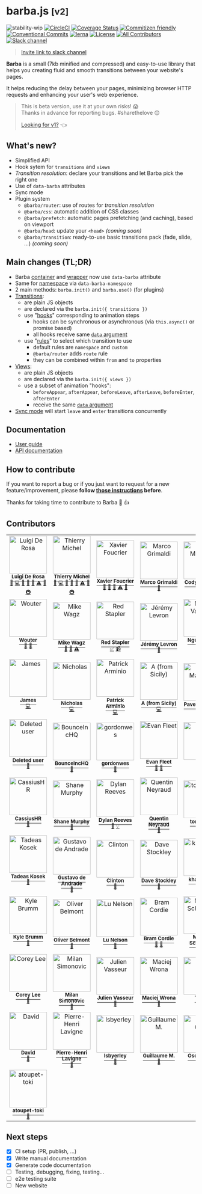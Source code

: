# barba.js <small>[v2]</small>

![stability-wip](https://img.shields.io/badge/stability-work_in_progress-lightgrey.svg?style=flat-square)
[![CircleCI](https://img.shields.io/circleci/project/github/barbajs/barba/master.svg?style=flat-square)](https://circleci.com/gh/barbajs/barba/tree/master)
[![Coverage Status](https://img.shields.io/coveralls/github/barbajs/barba/master.svg?style=flat-square)](https://coveralls.io/github/barbajs/barba?branch=master)
[![Commitizen friendly](https://img.shields.io/badge/commitizen-friendly-brightgreen.svg?style=flat-square)](http://commitizen.github.io/cz-cli/)
[![Conventional Commits](https://img.shields.io/badge/Conventional%20Commits-1.0.0-yellow.svg?style=flat-square)](https://conventionalcommits.org)
[![lerna](https://img.shields.io/badge/maintained%20with-lerna-cc00ff.svg?style=flat-square)](https://lernajs.io/)
[![License](https://img.shields.io/badge/license-MIT-green.svg?style=flat-square)](https://github.com/barbajs/barba/blob/master/LICENSE)
[![All Contributors](https://img.shields.io/badge/all_contributors-64-orange.svg?style=flat-square)](#contributors)
[![Slack channel](https://img.shields.io/badge/slack-channel-purple.svg?style=flat-square&logo=slack)](https://barbajs.slack.com)

> [Invite link to slack channel](https://join.slack.com/t/barbajs/shared_invite/enQtNTU3NTAyMjkxMzAyLTI1NDIxZDZmMGJjMDlmNzFkODZmMmVmN2U2ODg2Y2M3MzczMDdjZTk5ODQwNWZkYWVlMDM5NGZiODJmMWVhODk)

**Barba** is a small (7kb minified and compressed) and easy-to-use library that helps you creating fluid and smooth transitions between your website's pages.

It helps reducing the delay between your pages, minimizing browser HTTP requests and enhancing your user's web experience.

> This is beta version, use it at your own risks! 😱<br>
> Thanks in advance for reporting bugs. #sharethelove 😊
>
> [Looking for v1?](https://barba.js.org/v1) 👈

## What's new?

- Simplified API
- Hook sytem for `transitions` and `views`
- _Transition resolution_: declare your transitions and let Barba pick the right one
- Use of `data-barba` attributes
- Sync mode
- Plugin system
  - `@barba/router`: use of routes for _transition resolution_
  - `@barba/css`: automatic addition of CSS classes
  - `@barba/prefetch`: automatic pages prefetching (and caching), based on viewport
  - `@barba/head`: update your `<head>` _(coming soon)_
  - `@barba/transition`: ready-to-use basic transitions pack (fade, slide, …) _(coming soon)_

## Main changes (TL;DR)

- Barba [container](https://barba.js.org/docs/v2/user/core.html#container) and [wrapper](https://barba.js.org/docs/v2/user/core.html#wrapper) now use `data-barba` attribute
- Same for [namespace](https://barba.js.org/docs/v2/user/core.html#namespace) via `data-barba-namespace`
- 2 main methods: `barba.init()` and `barba.use()` (for plugins)
- [Transitions](https://barba.js.org/docs/v2/user/core.html#transition-object):
  - are plain JS objects
  - are declared via the `barba.init({ transitions })`
  - use "[hooks](https://barba.js.org/docs/v2/user/core.html#hooks)" corresponding to animation steps
    - hooks can be synchronous or asynchronous (via `this.async()` or promise based)
    - all hooks receive same [`data` argument](https://barba.js.org/docs/v2/user/core.html#data-argument)
  - use "[rules](https://barba.js.org/docs/v2/user/core.html#rules)" to select which transition to use
    - default rules are `namespace` and `custom`
    - `@barba/router` adds `route` rule
    - they can be combined within `from` and `to` properties
- [Views](https://barba.js.org/docs/v2/user/core.html#view-object):
  - are plain JS objects
  - are declared via the `barba.init({ views })`
  - use a subset of animation "hooks":
    - `beforeAppear`, `afterAppear`, `beforeLeave`, `afterLeave`, `beforeEnter`, `afterEnter`
    - receive the same [`data` argument](https://barba.js.org/docs/v2/user/core.html#data-argument)
- [Sync mode](https://barba.js.org/docs/v2/user/core.html#sync-mode) will start `leave` and `enter` transitions concurrently

## Documentation

- [User guide](https://barba.js.org/docs/v2/user/)
- [API documentation](https://barba.js.org/docs/v2/api/)

## How to contribute

If you want to report a bug or if you just want to request for a new feature/improvement, please **follow [those instructions](CONTRIBUTING.md) before**.

Thanks for taking time to contribute to Barba :tada: :+1:

## Contributors

<!-- ALL-CONTRIBUTORS-LIST:START - Do not remove or modify this section -->
<!-- prettier-ignore -->
<table><tr><td align="center" valign="top"><a href="http://luruke.com"><img src="https://avatars0.githubusercontent.com/u/61326?v=4" width="100px;" alt="Luigi De Rosa"/><br /><sup><b>Luigi De Rosa</b></sup></a><br /><sup><a href="#ideas-luruke" title="Ideas, Planning, & Feedback">🤔</a></sup> <sup><a href="https://github.com/barbajs/barba/commits?author=luruke" title="Code">💻</a></sup> <sup><a href="https://github.com/barbajs/barba/commits?author=luruke" title="Documentation">📖</a></sup> <sup><a href="#question-luruke" title="Answering Questions">💬</a></sup> <sup><a href="https://github.com/barbajs/barba/issues?q=author%3Aluruke" title="Bug reports">🐛</a></sup> <sup><a href="https://github.com/barbajs/barba/commits?author=luruke" title="Tests">⚠️</a></sup> <sup><a href="#review-luruke" title="Reviewed Pull Requests">👀</a></sup> <sup><a href="#infra-luruke" title="Infrastructure (Hosting, Build-Tools, etc)">🚇</a></sup></td><td align="center"><a href="http://thierrymichel.net"><img src="https://avatars2.githubusercontent.com/u/806883?v=4" width="100px;" alt="Thierry Michel"/><br /><sup><b>Thierry Michel</b></sup></a><br /><sup><a href="#ideas-thierrymichel" title="Ideas, Planning, & Feedback">🤔</a></sup> <sup><a href="https://github.com/barbajs/barba/commits?author=thierrymichel" title="Code">💻</a></sup> <sup><a href="https://github.com/barbajs/barba/commits?author=thierrymichel" title="Documentation">📖</a></sup> <sup><a href="#question-thierrymichel" title="Answering Questions">💬</a></sup> <sup><a href="https://github.com/barbajs/barba/issues?q=author%3Athierrymichel" title="Bug reports">🐛</a></sup> <sup><a href="https://github.com/barbajs/barba/commits?author=thierrymichel" title="Tests">⚠️</a></sup> <sup><a href="#review-thierrymichel" title="Reviewed Pull Requests">👀</a></sup> <sup><a href="#infra-thierrymichel" title="Infrastructure (Hosting, Build-Tools, etc)">🚇</a></sup></td><td align="center"><a href="https://www.xavierfoucrier.fr"><img src="https://avatars1.githubusercontent.com/u/2471223?v=4" width="100px;" alt="Xavier Foucrier"/><br /><sup><b>Xavier Foucrier</b></sup></a><br /><sup><a href="#ideas-xavierfoucrier" title="Ideas, Planning, & Feedback">🤔</a></sup> <sup><a href="https://github.com/barbajs/barba/commits?author=xavierfoucrier" title="Documentation">📖</a></sup> <sup><a href="#question-xavierfoucrier" title="Answering Questions">💬</a></sup> <sup><a href="https://github.com/barbajs/barba/commits?author=xavierfoucrier" title="Tests">⚠️</a></sup> <sup><a href="#review-xavierfoucrier" title="Reviewed Pull Requests">👀</a></sup></td><td align="center"><a href="http://www.thenerodesign.com"><img src="https://avatars2.githubusercontent.com/u/858150?v=4" width="100px;" alt="Marco Grimaldi"/><br /><sup><b>Marco Grimaldi</b></sup></a><br /><sup><a href="#design-markog85" title="Design">🎨</a></sup></td><td align="center"><a href="https://studio123.ca"><img src="https://avatars0.githubusercontent.com/u/22644154?v=4" width="100px;" alt="Cody Marcoux"/><br /><sup><b>Cody Marcoux</b></sup></a><br /><sup><a href="#question-c0mrx" title="Answering Questions">💬</a></sup></td><td align="center"><a href="https://philiphussak.com"><img src="https://avatars1.githubusercontent.com/u/3285136?v=4" width="100px;" alt="Phil."/><br /><sup><b>Phil.</b></sup></a><br /><sup><a href="#question-wiseoldman" title="Answering Questions">💬</a></sup></td><td align="center"><a href="http://www.fnool.com"><img src="https://avatars0.githubusercontent.com/u/5812801?v=4" width="100px;" alt="Giorgio Finulli"/><br /><sup><b>Giorgio Finulli</b></sup></a><br /><sup><a href="#question-gfnool" title="Answering Questions">💬</a></sup></td></tr><tr><td align="center" valign="top"><a href="https://www.thisisnota.studio"><img src="https://avatars2.githubusercontent.com/u/6507123?v=4" width="100px;" alt="Wouter"/><br /><sup><b>Wouter</b></sup></a><br /><sup><a href="https://github.com/barbajs/barba/issues?q=author%3AWouter125" title="Bug reports">🐛</a></sup> <sup><a href="#question-Wouter125" title="Answering Questions">💬</a></sup></td><td align="center"><a href="https://selfaware.studio"><img src="https://avatars2.githubusercontent.com/u/12376535?v=4" width="100px;" alt="Mike Wagz"/><br /><sup><b>Mike Wagz</b></sup></a><br /><sup><a href="#ideas-mikehwagz" title="Ideas, Planning, & Feedback">🤔</a></sup> <sup><a href="#question-mikehwagz" title="Answering Questions">💬</a></sup> <sup><a href="https://github.com/barbajs/barba/commits?author=mikehwagz" title="Tests">⚠️</a></sup></td><td align="center"><a href="https://www.youtube.com/c/redstapler_channel"><img src="https://avatars0.githubusercontent.com/u/16864380?v=4" width="100px;" alt="Red Stapler"/><br /><sup><b>Red Stapler</b></sup></a><br /><sup><a href="#tutorial-theredstapler" title="Tutorials">✅</a></sup> <sup><a href="#video-theredstapler" title="Videos">📹</a></sup></td><td align="center"><a href="http://www.19h47.fr"><img src="https://avatars1.githubusercontent.com/u/11242861?v=4" width="100px;" alt="Jérémy Levron"/><br /><sup><b>Jérémy Levron</b></sup></a><br /><sup><a href="#question-19h47" title="Answering Questions">💬</a></sup></td><td align="center"><a href="http://anhskohbo.github.io/"><img src="https://avatars2.githubusercontent.com/u/1529454?v=4" width="100px;" alt="Nguyen Van Anh"/><br /><sup><b>Nguyen Van Anh</b></sup></a><br /><sup><a href="https://github.com/barbajs/barba/commits?author=anhskohbo" title="Code">💻</a></sup></td><td align="center"><a href="http://www.thedanielweber.com"><img src="https://avatars1.githubusercontent.com/u/668910?v=4" width="100px;" alt="Daniel Weber"/><br /><sup><b>Daniel Weber</b></sup></a><br /><sup><a href="https://github.com/barbajs/barba/commits?author=dlwebdev" title="Code">💻</a></sup></td><td align="center"><a href="http://www.jmporchet.ch"><img src="https://avatars3.githubusercontent.com/u/3099008?v=4" width="100px;" alt="Jean-Marie Porchet"/><br /><sup><b>Jean-Marie Porchet</b></sup></a><br /><sup><a href="https://github.com/barbajs/barba/commits?author=jmporchet" title="Code">💻</a></sup></td></tr><tr><td align="center" valign="top"><a href="https://www.jamesdocherty.com/"><img src="https://avatars1.githubusercontent.com/u/325490?v=4" width="100px;" alt="James"/><br /><sup><b>James</b></sup></a><br /><sup><a href="https://github.com/barbajs/barba/commits?author=docherty" title="Code">💻</a></sup></td><td align="center"><a href="http://ruggeri.io"><img src="https://avatars0.githubusercontent.com/u/999162?v=4" width="100px;" alt="Nicholas"/><br /><sup><b>Nicholas</b></sup></a><br /><sup><a href="https://github.com/barbajs/barba/commits?author=nicholasruggeri" title="Code">💻</a></sup></td><td align="center"><a href="http://patrick.wtf"><img src="https://avatars1.githubusercontent.com/u/667029?v=4" width="100px;" alt="Patrick Arminio"/><br /><sup><b>Patrick Arminio</b></sup></a><br /><sup><a href="https://github.com/barbajs/barba/commits?author=patrick91" title="Code">💻</a></sup></td><td align="center"><a href="https://angelogulina.it"><img src="https://avatars0.githubusercontent.com/u/4223655?v=4" width="100px;" alt="A (from Sicily)"/><br /><sup><b>A (from Sicily)</b></sup></a><br /><sup><a href="https://github.com/barbajs/barba/commits?author=AngeloGulina" title="Code">💻</a></sup></td><td align="center"><a href="https://github.com/pavel-mazhuga"><img src="https://avatars3.githubusercontent.com/u/29140681?v=4" width="100px;" alt="Pavel Mazhuga"/><br /><sup><b>Pavel Mazhuga</b></sup></a><br /><sup><a href="#question-pavel-mazhuga" title="Answering Questions">💬</a></sup></td><td align="center"><a href="http://dmdcode.it"><img src="https://avatars0.githubusercontent.com/u/7113516?v=4" width="100px;" alt="Daniele De Matteo"/><br /><sup><b>Daniele De Matteo</b></sup></a><br /><sup><a href="#question-DMDc0de" title="Answering Questions">💬</a></sup></td><td align="center"><a href="https://github.com/aswinkumar863"><img src="https://avatars0.githubusercontent.com/u/32381261?v=4" width="100px;" alt="aswinkumar863"/><br /><sup><b>aswinkumar863</b></sup></a><br /><sup><a href="#question-aswinkumar863" title="Answering Questions">💬</a></sup></td></tr><tr><td align="center" valign="top"><a href="https://github.com/ghost"><img src="https://avatars3.githubusercontent.com/u/10137?v=4" width="100px;" alt="Deleted user"/><br /><sup><b>Deleted user</b></sup></a><br /><sup><a href="#question-ghost" title="Answering Questions">💬</a></sup></td><td align="center"><a href="https://github.com/BounceIncHQ"><img src="https://avatars0.githubusercontent.com/u/39249876?v=4" width="100px;" alt="BounceIncHQ"/><br /><sup><b>BounceIncHQ</b></sup></a><br /><sup><a href="#question-BounceIncHQ" title="Answering Questions">💬</a></sup></td><td align="center"><a href="https://github.com/gordonwes"><img src="https://avatars3.githubusercontent.com/u/10758596?v=4" width="100px;" alt="gordonwes"/><br /><sup><b>gordonwes</b></sup></a><br /><sup><a href="#question-gordonwes" title="Answering Questions">💬</a></sup></td><td align="center"><a href="https://github.com/evfleet"><img src="https://avatars2.githubusercontent.com/u/7504632?v=4" width="100px;" alt="Evan Fleet"/><br /><sup><b>Evan Fleet</b></sup></a><br /><sup><a href="#question-evfleet" title="Answering Questions">💬</a></sup> <sup><a href="https://github.com/barbajs/barba/issues?q=author%3Aevfleet" title="Bug reports">🐛</a></sup></td><td align="center"><a href="http://www.aligator-kom.de"><img src="https://avatars2.githubusercontent.com/u/32126746?v=4" width="100px;" alt="Jörg"/><br /><sup><b>Jörg</b></sup></a><br /><sup><a href="#example-jd4Aligator" title="Examples">💡</a></sup></td><td align="center"><a href="http://www.zaak.ch"><img src="https://avatars3.githubusercontent.com/u/12050808?v=4" width="100px;" alt="ZAAK"/><br /><sup><b>ZAAK</b></sup></a><br /><sup><a href="#example-StudioZAAK" title="Examples">💡</a></sup> <sup><a href="#question-StudioZAAK" title="Answering Questions">💬</a></sup></td><td align="center"><a href="https://leap-in.com"><img src="https://avatars1.githubusercontent.com/u/42055102?v=4" width="100px;" alt="Masahiro Tonomura"/><br /><sup><b>Masahiro Tonomura</b></sup></a><br /><sup><a href="#example-leapincorp" title="Examples">💡</a></sup></td></tr><tr><td align="center" valign="top"><a href="https://github.com/CassiusHR"><img src="https://avatars1.githubusercontent.com/u/24419585?v=4" width="100px;" alt="CassiusHR"/><br /><sup><b>CassiusHR</b></sup></a><br /><sup><a href="#question-CassiusHR" title="Answering Questions">💬</a></sup></td><td align="center"><a href="http://www.shanemurphy.me"><img src="https://avatars2.githubusercontent.com/u/3694619?v=4" width="100px;" alt="Shane Murphy"/><br /><sup><b>Shane Murphy</b></sup></a><br /><sup><a href="#question-shanewmurphy" title="Answering Questions">💬</a></sup></td><td align="center"><a href="http://www.dylanreeves.com"><img src="https://avatars3.githubusercontent.com/u/1294637?v=4" width="100px;" alt="Dylan Reeves"/><br /><sup><b>Dylan Reeves</b></sup></a><br /><sup><a href="#question-watzing" title="Answering Questions">💬</a></sup> <sup><a href="#example-watzing" title="Examples">💡</a></sup></td><td align="center"><a href="http://www.quentinneyraud.fr"><img src="https://avatars2.githubusercontent.com/u/9378568?v=4" width="100px;" alt="Quentin Neyraud"/><br /><sup><b>Quentin Neyraud</b></sup></a><br /><sup><a href="#question-quentinneyraud" title="Answering Questions">💬</a></sup></td><td align="center"><a href="https://github.com/tortilaman"><img src="https://avatars2.githubusercontent.com/u/5018268?v=4" width="100px;" alt="tortilaman"/><br /><sup><b>tortilaman</b></sup></a><br /><sup><a href="#question-tortilaman" title="Answering Questions">💬</a></sup></td><td align="center"><a href="https://github.com/psntr"><img src="https://avatars2.githubusercontent.com/u/20617539?v=4" width="100px;" alt="psntr"/><br /><sup><b>psntr</b></sup></a><br /><sup><a href="#question-psntr" title="Answering Questions">💬</a></sup></td><td align="center"><a href="http://thisbailiwick.com"><img src="https://avatars3.githubusercontent.com/u/12637253?v=4" width="100px;" alt="Kevin Clark"/><br /><sup><b>Kevin Clark</b></sup></a><br /><sup><a href="#question-thisbailiwick" title="Answering Questions">💬</a></sup></td></tr><tr><td align="center" valign="top"><a href="http://takodesign.one"><img src="https://avatars2.githubusercontent.com/u/26543624?v=4" width="100px;" alt="Tadeas Kosek"/><br /><sup><b>Tadeas Kosek</b></sup></a><br /><sup><a href="#question-Tedowski" title="Answering Questions">💬</a></sup></td><td align="center"><a href="https://github.com/gustavo-a"><img src="https://avatars2.githubusercontent.com/u/26806307?v=4" width="100px;" alt="Gustavo de Andrade"/><br /><sup><b>Gustavo de Andrade</b></sup></a><br /><sup><a href="#question-gustavo-a" title="Answering Questions">💬</a></sup></td><td align="center"><a href="https://durkangroup.com/"><img src="https://avatars0.githubusercontent.com/u/25391588?v=4" width="100px;" alt="Clinton"/><br /><sup><b>Clinton</b></sup></a><br /><sup><a href="#question-crobbinsdg" title="Answering Questions">💬</a></sup></td><td align="center"><a href="https://www.spon.io"><img src="https://avatars3.githubusercontent.com/u/3268717?v=4" width="100px;" alt="Dave Stockley"/><br /><sup><b>Dave Stockley</b></sup></a><br /><sup><a href="#question-magicspon" title="Answering Questions">💬</a></sup></td><td align="center"><a href="http://khaiknievel.carbonmade.com"><img src="https://avatars1.githubusercontent.com/u/5792500?v=4" width="100px;" alt="khaiknievel"/><br /><sup><b>khaiknievel</b></sup></a><br /><sup><a href="#question-khaiknievel" title="Answering Questions">💬</a></sup> <sup><a href="https://github.com/barbajs/barba/issues?q=author%3Akhaiknievel" title="Bug reports">🐛</a></sup></td><td align="center"><a href="http://www.francescomichelini.com/"><img src="https://avatars3.githubusercontent.com/u/5191941?v=4" width="100px;" alt="Francesco Michelini"/><br /><sup><b>Francesco Michelini</b></sup></a><br /><sup><a href="#question-kekkorider" title="Answering Questions">💬</a></sup> <sup><a href="#example-kekkorider" title="Examples">💡</a></sup></td><td align="center"><a href="https://github.com/FistMeNaruto"><img src="https://avatars1.githubusercontent.com/u/13431677?v=4" width="100px;" alt="Domantas Petrauskas"/><br /><sup><b>Domantas Petrauskas</b></sup></a><br /><sup><a href="#question-FistMeNaruto" title="Answering Questions">💬</a></sup></td></tr><tr><td align="center" valign="top"><a href="http://kylebrumm.com"><img src="https://avatars3.githubusercontent.com/u/1709677?v=4" width="100px;" alt="Kyle Brumm"/><br /><sup><b>Kyle Brumm</b></sup></a><br /><sup><a href="#question-kjbrum" title="Answering Questions">💬</a></sup></td><td align="center"><a href="https://github.com/obelmont"><img src="https://avatars3.githubusercontent.com/u/6540497?v=4" width="100px;" alt="Oliver Belmont"/><br /><sup><b>Oliver Belmont</b></sup></a><br /><sup><a href="#question-obelmont" title="Answering Questions">💬</a></sup></td><td align="center"><a href="https://lunelson.xyz/"><img src="https://avatars1.githubusercontent.com/u/1242864?v=4" width="100px;" alt="Lu Nelson"/><br /><sup><b>Lu Nelson</b></sup></a><br /><sup><a href="#question-lunelson" title="Answering Questions">💬</a></sup></td><td align="center"><a href="http://bierdb.be"><img src="https://avatars1.githubusercontent.com/u/1107185?v=4" width="100px;" alt="Bram Cordie"/><br /><sup><b>Bram Cordie</b></sup></a><br /><sup><a href="#question-bramcordie" title="Answering Questions">💬</a></sup> <sup><a href="#ideas-bramcordie" title="Ideas, Planning, & Feedback">🤔</a></sup></td><td align="center"><a href="http://portfolio.schouman.info"><img src="https://avatars1.githubusercontent.com/u/510652?v=4" width="100px;" alt="Michael Schouman"/><br /><sup><b>Michael Schouman</b></sup></a><br /><sup><a href="#question-metalmini" title="Answering Questions">💬</a></sup></td><td align="center"><a href="https://www.jumplink.eu"><img src="https://avatars2.githubusercontent.com/u/1073989?v=4" width="100px;" alt="Pascal Garber"/><br /><sup><b>Pascal Garber</b></sup></a><br /><sup><a href="#question-JumpLink" title="Answering Questions">💬</a></sup> <sup><a href="#ideas-JumpLink" title="Ideas, Planning, & Feedback">🤔</a></sup></td><td align="center"><a href="https://twitter.com/bfred_it"><img src="https://avatars3.githubusercontent.com/u/1402241?v=4" width="100px;" alt="Federico Brigante"/><br /><sup><b>Federico Brigante</b></sup></a><br /><sup><a href="#question-bfred-it" title="Answering Questions">💬</a></sup></td></tr><tr><td align="center" valign="top"><a href="http://coreylee.tokyo/"><img src="https://avatars1.githubusercontent.com/u/1465865?v=4" width="100px;" alt="Corey Lee"/><br /><sup><b>Corey Lee</b></sup></a><br /><sup><a href="#question-factorzero" title="Answering Questions">💬</a></sup></td><td align="center"><a href="http://www.imls.uzh.ch/research/vonmering/people/milan-simonovic.html"><img src="https://avatars3.githubusercontent.com/u/888008?v=4" width="100px;" alt="Milan Simonovic"/><br /><sup><b>Milan Simonovic</b></sup></a><br /><sup><a href="#question-mbsimonovic" title="Answering Questions">💬</a></sup></td><td align="center"><a href="http://djul.es"><img src="https://avatars1.githubusercontent.com/u/196644?v=4" width="100px;" alt="Julien Vasseur"/><br /><sup><b>Julien Vasseur</b></sup></a><br /><sup><a href="#question-Djules" title="Answering Questions">💬</a></sup></td><td align="center"><a href="https://github.com/panwron"><img src="https://avatars2.githubusercontent.com/u/8494786?v=4" width="100px;" alt="Maciej Wrona"/><br /><sup><b>Maciej Wrona</b></sup></a><br /><sup><a href="#question-panwron" title="Answering Questions">💬</a></sup></td><td align="center"><a href="http://terion.name"><img src="https://avatars0.githubusercontent.com/u/1060205?v=4" width="100px;" alt="Terion"/><br /><sup><b>Terion</b></sup></a><br /><sup><a href="#ideas-terion-name" title="Ideas, Planning, & Feedback">🤔</a></sup></td><td align="center"><a href="https://github.com/cartogram"><img src="https://avatars2.githubusercontent.com/u/462077?v=4" width="100px;" alt="Matt Seccafien"/><br /><sup><b>Matt Seccafien</b></sup></a><br /><sup><a href="#ideas-cartogram" title="Ideas, Planning, & Feedback">🤔</a></sup></td><td align="center"><a href="http://www.maxschulmeister.com"><img src="https://avatars2.githubusercontent.com/u/15388185?v=4" width="100px;" alt="Max Schulmeister"/><br /><sup><b>Max Schulmeister</b></sup></a><br /><sup><a href="#ideas-max-schu" title="Ideas, Planning, & Feedback">🤔</a></sup></td></tr><tr><td align="center" valign="top"><a href="https://davidaase.com"><img src="https://avatars3.githubusercontent.com/u/1521451?v=4" width="100px;" alt="David"/><br /><sup><b>David</b></sup></a><br /><sup><a href="#ideas-tipsy" title="Ideas, Planning, & Feedback">🤔</a></sup></td><td align="center"><a href="https://github.com/pierrehenri220"><img src="https://avatars3.githubusercontent.com/u/19267400?v=4" width="100px;" alt="Pierre-Henri Lavigne"/><br /><sup><b>Pierre-Henri Lavigne</b></sup></a><br /><sup><a href="#ideas-pierrehenri220" title="Ideas, Planning, & Feedback">🤔</a></sup></td><td align="center"><a href="https://github.com/lsbyerley"><img src="https://avatars0.githubusercontent.com/u/3066258?v=4" width="100px;" alt="lsbyerley"/><br /><sup><b>lsbyerley</b></sup></a><br /><sup><a href="#ideas-lsbyerley" title="Ideas, Planning, & Feedback">🤔</a></sup></td><td align="center"><a href="http://gmorisseau.com/"><img src="https://avatars2.githubusercontent.com/u/242203?v=4" width="100px;" alt="Guillaume M."/><br /><sup><b>Guillaume M.</b></sup></a><br /><sup><a href="#ideas-theamnesic" title="Ideas, Planning, & Feedback">🤔</a></sup></td><td align="center"><a href="https://oscarotero.com"><img src="https://avatars3.githubusercontent.com/u/377873?v=4" width="100px;" alt="Oscar Otero"/><br /><sup><b>Oscar Otero</b></sup></a><br /><sup><a href="#ideas-oscarotero" title="Ideas, Planning, & Feedback">🤔</a></sup></td><td align="center"><a href="http://twitter.com/nicooprat"><img src="https://avatars0.githubusercontent.com/u/645641?v=4" width="100px;" alt="Nico Prat"/><br /><sup><b>Nico Prat</b></sup></a><br /><sup><a href="#ideas-nicooprat" title="Ideas, Planning, & Feedback">🤔</a></sup></td><td align="center"><a href="http://marco.solazzi.me/"><img src="https://avatars2.githubusercontent.com/u/104721?v=4" width="100px;" alt="Marco Solazzi"/><br /><sup><b>Marco Solazzi</b></sup></a><br /><sup><a href="https://github.com/barbajs/barba/issues?q=author%3Adwightjack" title="Bug reports">🐛</a></sup></td></tr><tr><td align="center" valign="top"><a href="https://github.com/atoupet-toki"><img src="https://avatars3.githubusercontent.com/u/38693082?v=4" width="100px;" alt="atoupet-toki"/><br /><sup><b>atoupet-toki</b></sup></a><br /><sup><a href="https://github.com/barbajs/barba/issues?q=author%3Aatoupet-toki" title="Bug reports">🐛</a></sup></td></tr></table>

<!-- ALL-CONTRIBUTORS-LIST:END -->

## Next steps

- [x] CI setup (PR, publish, …)
- [x] Write manual documentation
- [x] Generate code documentation
- [ ] Testing, debugging, fixing, testing…
- [ ] e2e testing suite
- [ ] New website
